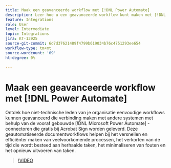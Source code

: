```yaml
---
title: Maak een geavanceerde workflow met [!DNL Power Automate]
description: Leer hoe u een geavanceerde workflow kunt maken met [!DNL Power Automate] connectoren
feature: Integrations
role: User
level: Intermediate
topic: Integrations
jira: KT-13925
source-git-commit: 6d7d37621489f4799b619034b76c4751293ee654
workflow-type: tm+mt
source-wordcount: '69'
ht-degree: 0%

---
```


# Maak een geavanceerde workflow met [!DNL Power Automate]

Ontdek hoe niet-technische leden van je organisatie eenvoudige workflows kunnen geavanceerd die verbinding maken met andere systemen met behulp van de vooraf gebouwde [!DNL Microsoft Power Automate] -connectoren die gratis bij Acrobat Sign worden geleverd. Deze geautomatiseerde documentworkflows helpen bij het versnellen en efficiënter maken van veelvoorkomende processen, het verkorten van de tijd die wordt besteed aan herhaalde taken, het minimaliseren van fouten en het opnieuw uitvoeren van taken.

>[!VIDEO](https://video.tv.adobe.com/v/3441259?quality=12&learn=on&hidetitle=true&captions=dut)
